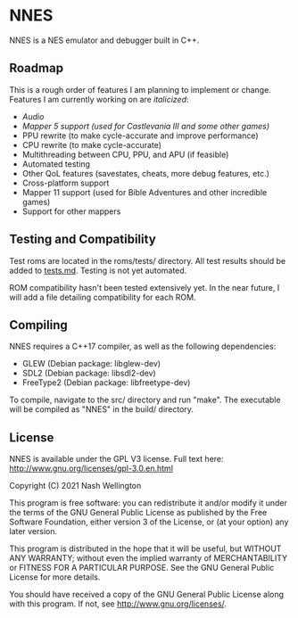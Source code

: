 # NNES
NNES is a NES emulator and debugger built in C++.

## Roadmap
This is a rough order of features I am planning to implement or change. Features I am currently working on are *italicized*:
* *Audio*
* *Mapper 5 support (used for Castlevania III and some other games)*
* PPU rewrite (to make cycle-accurate and improve performance)
* CPU rewrite (to make cycle-accurate)
* Multithreading between CPU, PPU, and APU (if feasible)
* Automated testing
* Other QoL features (savestates, cheats, more debug features, etc.)
* Cross-platform support
* Mapper 11 support (used for Bible Adventures and other incredible games)
* Support for other mappers

## Testing and Compatibility
Test roms are located in the roms/tests/ directory. All test results should be added to [tests.md](tests.md). Testing is not yet automated.

ROM compatibility hasn't been tested extensively yet. In the near future, I will add a file detailing compatibility for each ROM.

## Compiling
NNES requires a C++17 compiler, as well as the following dependencies:
* GLEW      (Debian package: libglew-dev)
* SDL2      (Debian package: libsdl2-dev)
* FreeType2 (Debian package: libfreetype-dev)

To compile, navigate to the src/ directory and run "make". The executable will be compiled as "NNES" in the build/ directory.

## License

NNES is available under the GPL V3 license.  Full text here: <http://www.gnu.org/licenses/gpl-3.0.en.html>

Copyright (C) 2021 Nash Wellington

This program is free software: you can redistribute it and/or modify
it under the terms of the GNU General Public License as published by
the Free Software Foundation, either version 3 of the License, or
(at your option) any later version.

This program is distributed in the hope that it will be useful,
but WITHOUT ANY WARRANTY; without even the implied warranty of
MERCHANTABILITY or FITNESS FOR A PARTICULAR PURPOSE.  See the
GNU General Public License for more details.

You should have received a copy of the GNU General Public License
along with this program.  If not, see <http://www.gnu.org/licenses/>.